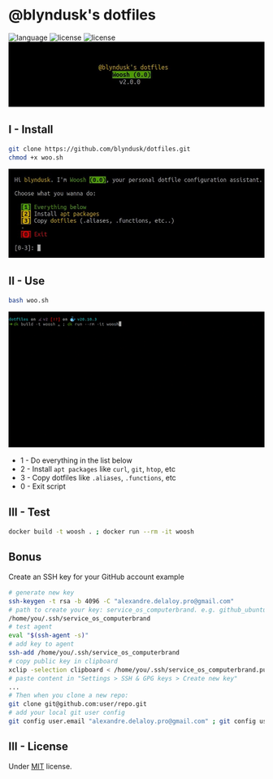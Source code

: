 # @blyndusk's dotfiles

![language](https://img.shields.io/github/languages/top/blyndusk/dotfiles)
![license](https://img.shields.io/github/v/release/blyndusk/dotfiles)
![license](https://img.shields.io/github/license/blyndusk/dotfiles)
![banner](assets/banner.jpg)

## I - Install

```bash
git clone https://github.com/blyndusk/dotfiles.git
chmod +x woo.sh
```

![woosh](assets/woosh.jpg)

## II - Use

```bash
bash woo.sh
```

![woosh](assets/woosh.gif)

- 1 - Do everything in the list below
- 2 - Install `apt packages` like `curl`, `git`, `htop`, etc
- 3 - Copy dotfiles like `.aliases`, `.functions`, etc
- 0 - Exit script

## III - Test

```bash
docker build -t woosh . ; docker run --rm -it woosh
```


## Bonus

Create an SSH key for your GitHub account example

```bash
# generate new key
ssh-keygen -t rsa -b 4096 -C "alexandre.delaloy.pro@gmail.com"
# path to create your key: service_os_computerbrand. e.g. github_ubuntu_dell
/home/you/.ssh/service_os_computerbrand
# test agent
eval "$(ssh-agent -s)"
# add key to agent
ssh-add /home/you/.ssh/service_os_computerbrand
# copy public key in clipboard
xclip -selection clipboard < /home/you/.ssh/service_os_computerbrand.pub 
# paste content in "Settings > SSH & GPG keys > Create new key"
...
# Then when you clone a new repo:
git clone git@github.com:user/repo.git
# add your local git user config
git config user.email "alexandre.delaloy.pro@gmail.com" ; git config user.name "blyndusk"

```

## III - License

Under [MIT](https://github.com/blyndusk/dotfiles/blob/master/LICENSE) license.
